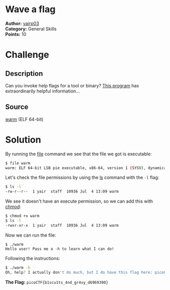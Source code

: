 # Wave a flag

**Author:** [yairp03](https://github.com/yairp03)  
**Category:** General Skills  
**Points:** 10

# Challenge

## Description

Can you invoke help flags for a tool or binary? [This program](./warm) has extraordinarily helpful information...

## Source

[warm](./warm) (ELF 64-bit)

# Solution

By running the [file](https://linux.die.net/man/1/file) command we see that the file we got is executable:

```sh
$ file warm
warm: ELF 64-bit LSB pie executable, x86-64, version 1 (SYSV), dynamically linked, interpreter /lib64/ld-linux-x86-64.so.2, for GNU/Linux 3.2.0, BuildID[sha1]=b11c22752c901adc13ba1ce86eda9d5516f22763, with debug_info, not stripped
```

Let's check the file permissions by using the [ls](https://linux.die.net/man/1/ls) command with the `-l` flag:

```sh
$ ls -l
-rw-r--r--  1 yair  staff  10936 Jul  4 13:09 warm
```

We see it doesn't have an execute permission, so we can add this with [chmod](https://linux.die.net/man/1/chmod):

```sh
$ chmod +x warm
$ ls -l
-rwxr-xr-x  1 yair  staff  10936 Jul  4 13:09 warm
```

Now we can run the file:

```
$ ./warm
Hello user! Pass me a -h to learn what I can do!
```

Following the instructions:

```sh
$ ./warm -h
Oh, help? I actually don't do much, but I do have this flag here: picoCTF{b1scu1ts_4nd_gr4vy_d6969390}
```

**The Flag:** `picoCTF{b1scu1ts_4nd_gr4vy_d6969390}`
